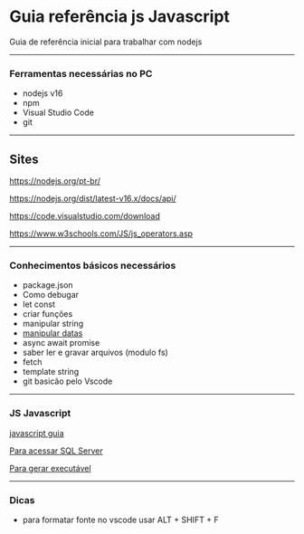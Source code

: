 # Guia referência js Javascript
Guia de referência inicial para trabalhar com nodejs


---
### Ferramentas necessárias no PC
* nodejs v16
* npm
* Visual Studio Code
* git

---
## Sites
https://nodejs.org/pt-br/

https://nodejs.org/dist/latest-v16.x/docs/api/

https://code.visualstudio.com/download

https://www.w3schools.com/JS/js_operators.asp

---
### Conhecimentos básicos necessários
* package.json
* Como debugar
* let const
* criar funções
* manipular string
*  <a href="https://github.com/GeeksB15/guia-referencia-js/blob/main/pkg.md">manipular datas</a>
* async await promise
* saber ler e gravar arquivos (modulo fs)
* fetch
* template string
* git basicão pelo Vscode
---
### JS Javascript
<a href="https://github.com/GeeksB15/guia-referencia-js/blob/main/js.md">javascript guia</a>

<a href="https://github.com/GeeksB15/guia-referencia-js/blob/main/mssql.md">Para acessar SQL Server</a>

<a href="https://github.com/GeeksB15/guia-referencia-js/blob/main/pkg.md">Para gerar executável</a>

---
### Dicas
* para formatar fonte no vscode usar ALT + SHIFT + F








